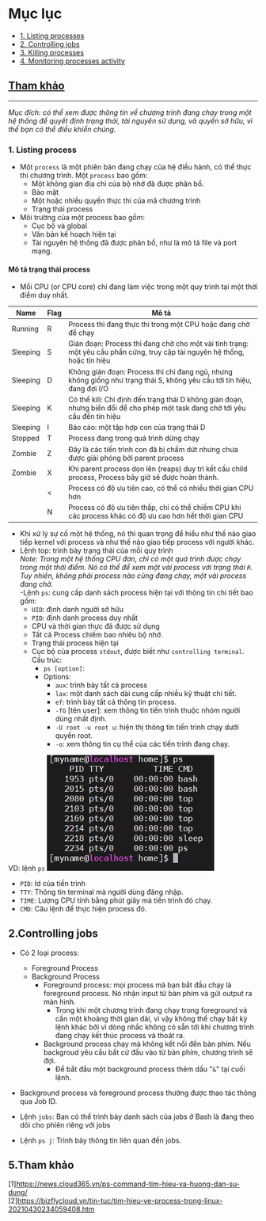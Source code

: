 # Mục lục     
 * [1. Listing processes](###1)  
 * [2. Controlling jobs](#2)  
 * [3. Killing processes](#3)  
 * [4. Monitoring processes activity](#4)

## [Tham khảo](#5)  
----
*Mục đích: có thể xem được thông tin về chương trình đang chạy trong một hệ thống để quyết định trạng thái, tài nguyên sử dụng, và quyền sở hữu, vì thế bạn có thể điều khiển chúng.*    

### 1. Listing process 
- Một `process` là một phiên bản đang chạy của hệ điều hành, có thể thực thi chương trình. Một `process` bao gồm:   
   - Một không gian địa chỉ của bộ nhớ đã được phân bổ.   
   - Bảo mật  
   - Một hoặc nhiều quyền thực thi của mã chương trình   
   - Trạng thái process    
- Môi trường của một process bao gồm:   
   - Cục bộ và global   
   - Văn bản kế hoạch hiện tại  
   - Tài nguyên hệ thống đã được phân bổ, như là mô tả file và port mạng.  

#### Mô tả trạng thái process   
- Mỗi CPU (or CPU core) chỉ đang làm việc trong một quy trình tại một thời điểm duy nhất.   

|Name|Flag|Mô tả|   
|----|----|----|   
|Running|R|Process thì đang thực thi trong một CPU hoặc đang chờ để chạy|  
|Sleeping|S |Gián đoạn: Process thì đang chờ cho một vài tình trạng: một yêu cầu phần cứng, truy cập tài nguyên hệ thống, hoặc tín hiệu|   
|Sleeping|D|Không gián đoạn: Process thì chỉ đang ngủ, nhưng không giống như trạng thái S, không yêu cầu tới tín hiệu, đang đợi I/O|  
|Sleeping|K|Có thể kill: Chỉ định đến trạng thái D không gián đoạn, nhưng biến đổi để cho phép một task đang chờ tới yêu cầu đến  tín hiệu|   
|Sleeping|I| Báo cáo: một tập hợp con của trạng thái D|  
|Stopped|T|Process đang trong quá trình dừng chạy|   
|Zombie|Z| Đây là các tiến trình con đã bị chấm dứt nhưng chưa được giải phóng bởi parent process|  
|Zombie|X|Khi parent process dọn lên (reaps) duy trì kết cấu child process, Process bây giờ sẽ được hoàn thành.|   
||<| Process có độ ưu tiên cao, có thể có nhiều thời gian CPU hơn|   
||N|Process có độ ưu tiên thấp, chỉ có thể chiếm CPU khi các process khác có độ ưu cao hơn hết thời gian CPU|   

- Khi xử lý sự cố một hệ thống, nó thì quan trọng để hiểu như thế nào giao tiếp kernel với process và như thế nào giao tiếp process với người khác.      
- Lệnh top: trình bày trạng thái của mỗi quy trình  
*Note: Trong một hệ thống CPU đơn, chỉ có một quá trình được chạy trong một thời điểm. Nó có thể để xem một vài process với trạng thái `R`. Tuy nhiên, không phải process nào cũng đang chạy, một vài process đang chờ.*     
-Lệnh `ps`: cung cấp danh sách process hiện tại với thông tin chi tiết bao gồm:   
   - `UID`: định danh người sở hữu   
   - `PID`: định danh process duy nhất   
   - CPU và thời gian thực đã được sử dụng   
   - Tất cả Process chiếm bao nhiêu bộ nhớ.    
   - Trạng thái process hiện tại  
   - Cục bộ của process `stdout`, được biết như `controlling terminal`.  
    Cấu trúc:  
      - `ps [option]`:    
      - Options:
         - `aux`: trình bày tất cả process   
         - `lax`: một danh sách dài cung cấp nhiều kỹ thuật chi tiết.   
         - `ef`: trình bày tất cả thông tin process.    
         - `-fG` [tên user]: xem thông tin tiến trình thuộc nhóm người dùng nhất định.      
         - `-U root -u root u`: hiện thị thông tin tiến trình chạy dưới quyền root.   
         - `-o`: xem thông tin cụ thể của các tiến trình đang chạy.  


VD: lệnh `ps`
     ![image](image/1.8.png)  

   - `PID`: Id của tiến trình   
   - `TTY`: Thông tin terminal mà người dùng đăng nhập.  
   - `TIME`: Lượng CPU tính bằng phút giây mà tiến trình đó chạy.   
   - `CMD`: Câu lệnh để thực hiện process đó.   


## 2.Controlling jobs    
- Có 2 loại process: 
   - Foreground Process
   - Background Process  
      - Foreground process: mọi process mà bạn bắt đầu chạy là foreground process. Nó nhận input từ bàn phím và gửi output ra màn hình.  
         - Trong khi một chương trình đang chạy trong foreground và cần một khoảng thời gian dài, vì vậy không thể chạy bất kỳ lệnh khác bởi vì dòng nhắc không có sẵn tới khi chương trình đang chạy kết thúc process và thoát ra.  
      - Background process chạy mà không kết nối đến bàn phím. Nếu backgroud yêu cầu bất cứ đầu vào từ bàn phím, chương trình sẽ đợi.   
         - Để bắt đầu một background process thêm dấu "`&`" tại cuối lệnh.   

- Background process và foreground process thường được thao tác thông qua Job ID.   
- Lệnh `jobs`: Bạn có thể trình bày danh sách của jobs ở Bash là đang theo dõi cho phiên riêng với jobs  
- Lệnh `ps j`: Trình bày thông tin liên quan đến jobs.  


## 5.Tham khảo   
[1]https://news.cloud365.vn/ps-command-tim-hieu-va-huong-dan-su-dung/   
[2]https://bizflycloud.vn/tin-tuc/tim-hieu-ve-process-trong-linux-20210430234059408.htm

